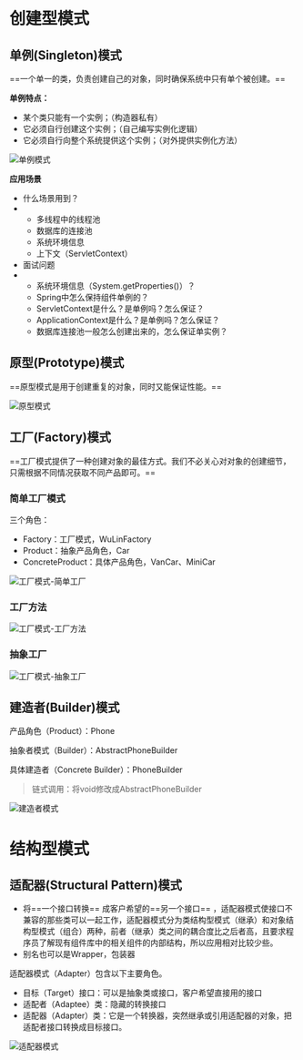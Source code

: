 # 创建型模式

## 单例(Singleton)模式

==一个单一的类，负责创建自己的对象，同时确保系统中只有单个被创建。== 

**单例特点：** 

- 某个类只能有一个实例；（构造器私有）
- 它必须自行创建这个实例；（自己编写实例化逻辑）
- 它必须自行向整个系统提供这个实例；（对外提供实例化方法）

![单例模式](../img/单例模式.png)

**应用场景**

- 什么场景用到？
- - 多线程中的线程池
  - 数据库的连接池
  - 系统环境信息
  - 上下文（ServletContext）
- 面试问题
- - 系统环境信息（System.getProperties()）？
  - Spring中怎么保持组件单例的？
  - ServletContext是什么？是单例吗？怎么保证？
  - ApplicationContext是什么？是单例吗？怎么保证？
  - 数据库连接池一般怎么创建出来的，怎么保证单实例？


## 原型(Prototype)模式

==原型模式是用于创建重复的对象，同时又能保证性能。== 

![原型模式](../img/原型模式.png)



## 工厂(Factory)模式

==工厂模式提供了一种创建对象的最佳方式。我们不必关心对对象的创建细节，只需根据不同情况获取不同产品即可。== 

### 简单工厂模式

三个角色：

- Factory：工厂模式，WuLinFactory
- Product：抽象产品角色，Car
- ConcreteProduct：具体产品角色，VanCar、MiniCar

![工厂模式-简单工厂](../img/工厂模式-简单工厂.png)

### 工厂方法



![工厂模式-工厂方法](../img/工厂模式-工厂方法.png)

### 抽象工厂

![工厂模式-抽象工厂](../img/工厂模式-抽象工厂.png)



## 建造者(Builder)模式

产品角色（Product）：Phone

抽象者模式（Builder）：AbstractPhoneBuilder

具体建造者（Concrete Builder）：PhoneBuilder



> 链式调用：将void修改成AbstractPhoneBuilder

![建造者模式](../img/建造者模式.png)



# 结构型模式

## 适配器(Structural Pattern)模式

- 将==一个接口转换== 成客户希望的==另一个接口== ，适配器模式使接口不兼容的那些类可以一起工作，适配器模式分为类结构型模式（继承）和对象结构型模式（组合）两种，前者（继承）类之间的耦合度比之后者高，且要求程序员了解现有组件库中的相关组件的内部结构，所以应用相对比较少些。
- 别名也可以是Wrapper，包装器



适配器模式（Adapter）包含以下主要角色。

- 目标（Target）接口：可以是抽象类或接口，客户希望直接用的接口
- 适配者（Adaptee）类：隐藏的转换接口
- 适配器（Adapter）类：它是一个转换器，突然继承或引用适配器的对象，把适配者接口转换成目标接口。



![适配器模式](../img/适配器模式.png)

